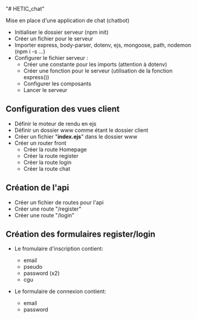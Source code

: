 "# HETIC_chat" 

Mise en place d'une application de chat (chatbot)

- Initialiser le dossier serveur (npm init)
- Créer un fichier pour le serveur
- Importer express, body-parser, dotenv, ejs, mongoose, path, nodemon (npm i -s ...)
- Configurer le fichier serveur :
    - Créer une constante pour les imports (attention à dotenv)
    - Créer une fonction pour le serveur (utilisation de la fonction express())
    - Configurer les composants
    - Lancer le serveur

## Configuration des vues client
- Définir le moteur de rendu en ejs
- Définir un dossier www comme étant le dossier client
- Créer un fichier "__index.ejs__" dans le dossier www
- Créer un router front
    - Créer la route Homepage
    - Créer la route register
    - Créer la route login
    - Créer la route chat

## Création de l'api
- Créer un fichier de routes pour l'api
- Créer une route "/register"
- Créer une route "/login"

## Création des formulaires register/login
- Le fromulaire d'inscription contient:
    - email
    - pseudo
    - password (x2)
    - cgu

- Le formulaire de connexion contient:
    - email
    - password
